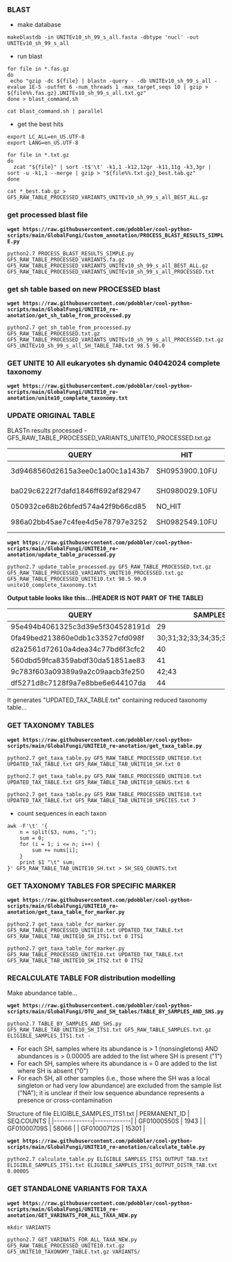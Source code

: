 ### BLAST

- make database

`makeblastdb -in UNITEv10_sh_99_s_all.fasta -dbtype 'nucl' -out UNITEv10_sh_99_s_all`

- run blast

```
for file in *.fas.gz
do  
 echo "gzip -dc ${file} | blastn -query - -db UNITEv10_sh_99_s_all -evalue 1E-5 -outfmt 6 -num_threads 1 -max_target_seqs 10 | gzip > ${file%%.fas.gz}.UNITEv10_sh_99_s_all.txt.gz"
done > blast_command.sh
```


`cat blast_command.sh | parallel`


- get the best hits

```
export LC_ALL=en_US.UTF-8
export LANG=en_US.UTF-8
```

```
for file in *.txt.gz
do  
  zcat "${file}" | sort -t$'\t' -k1,1 -k12,12gr -k11,11g -k3,3gr | sort -u -k1,1 --merge | gzip > "${file%%.txt.gz}_best.tab.gz"
done
```

`cat *_best.tab.gz > GF5_RAW_TABLE_PROCESSED_VARIANTS_UNITEv10_sh_99_s_all_BEST_ALL.gz`


### get processed blast file

**`wget https://raw.githubusercontent.com/pdobbler/cool-python-scripts/main/GlobalFungi/Custom_annotation/PROCESS_BLAST_RESULTS_SIMPLE.py`**

`python2.7 PROCESS_BLAST_RESULTS_SIMPLE.py GF5_RAW_TABLE_PROCESSED_VARIANTS.fa.gz GF5_RAW_TABLE_PROCESSED_VARIANTS_UNITEv10_sh_99_s_all_BEST_ALL.gz GF5_RAW_TABLE_PROCESSED_VARIANTS_UNITEv10_sh_99_s_all_PROCESSED.txt`


### get sh table based on new PROCESSED blast

**`wget https://raw.githubusercontent.com/pdobbler/cool-python-scripts/main/GlobalFungi/UNITE10_re-anotation/get_sh_table_from_processed.py`**

`python2.7 get_sh_table_from_processed.py GF5_RAW_TABLE_PROCESSED.txt.gz GF5_RAW_TABLE_PROCESSED_VARIANTS_UNITEv10_sh_99_s_all_PROCESSED.txt.gz GF5_UNITEv10_sh_99_s_all_SH_TABLE_TAB.txt 98.5 90.0`


### GET UNITE 10 All eukaryotes sh dynamic 04042024 complete taxonomy

**`wget https://raw.githubusercontent.com/pdobbler/cool-python-scripts/main/GlobalFungi/UNITE10_re-anotation/unite10_complete_taxonomy.txt`**


### UPDATE ORIGINAL TABLE

BLASTn results processed - GF5_RAW_TABLE_PROCESSED_VARIANTS_UNITE10_PROCESSED.txt.gz

| QUERY                          | HIT             | SIMILARITY | COVERAGE | EVALUE     | BITSCORE |
|--------------------------------|-----------------|------------|----------|------------|----------|
| 3d9468560d2615a3ee0c1a00c1a143b7 | SH0953900.10FU  | 98.718     | 100.0    | 6.35e-116  | 416      |
| ba029c6222f7dafd1846ff692af82947 | SH0980029.10FU  | 96.622     | 100.0    | 1.84e-64   | 244      |
| 050932ce68b26bfed574a42f9b66cd85 | NO_HIT          | -          | -        | -          | -        |
| 986a02bb45ae7c4fee4d5e78797e3252 | SH0982549.10FU  | 96.266     | 100.0    | 8.54e-110  | 396      |



**`wget https://raw.githubusercontent.com/pdobbler/cool-python-scripts/main/GlobalFungi/UNITE10_re-anotation/update_table_processed.py`**

`python2.7 update_table_processed.py GF5_RAW_TABLE_PROCESSED.txt.gz GF5_RAW_TABLE_PROCESSED_VARIANTS_UNITE10_PROCESSED.txt.gz GF5_RAW_TABLE_PROCESSED_UNITE10.txt 98.5 90.0 unite10_complete_taxonomy.txt`


**Output table looks like this...(HEADER IS NOT PART OF THE TABLE)**


| QUERY                          | SAMPLES              | ABUNDANCES      | MARKER | SH       | SEQUENCE |
|--------------------------------|----------------------|-----------------|--------|----------|----------|
| 95e494b4061325c3d39e5f304528191d | 29                   | 1               | ITS1   | 0        | AAAAA... |
| 0fa49bed213860e0db1c33527cfd098f | 30;31;32;33;34;35;36;37;38;39 | 1;1;1;1;1;1;3;1;1;1 | ITS1   | 5        | CCGAG... |
| d2a2561d72610a4dea34c77bd6f3cfc2 | 40                   | 1               | ITS2   | 0        | ACACC... |
| 560dbd59fca8359abdf30da51851ae83 | 41                   | 2               | ITS1   | 0        | CCGAA... |
| 9c783f603a09389a9a2c09aacb3fe250 | 42;43                | 1;1             | ITS2   | 0        | CCACC... |
| df5271d8c7128f9a7e8bbe6e644107da | 44                   | 1               | ITS2   | 6        | AGCCT... |




It generates "UPDATED_TAX_TABLE.txt" containing reduced taxonomy table...


### GET TAXONOMY TABLES

**`wget https://raw.githubusercontent.com/pdobbler/cool-python-scripts/main/GlobalFungi/UNITE10_re-anotation/get_taxa_table.py`**

`python2.7 get_taxa_table.py GF5_RAW_TABLE_PROCESSED_UNITE10.txt UPDATED_TAX_TABLE.txt GF5_RAW_TABLE_TAB_UNITE10_SH.txt 0`

`python2.7 get_taxa_table.py GF5_RAW_TABLE_PROCESSED_UNITE10.txt UPDATED_TAX_TABLE.txt GF5_RAW_TABLE_TAB_UNITE10_GENUS.txt 6`

`python2.7 get_taxa_table.py GF5_RAW_TABLE_PROCESSED_UNITE10.txt UPDATED_TAX_TABLE.txt GF5_RAW_TABLE_TAB_UNITE10_SPECIES.txt 7`


- count sequences in each taxon
```
awk -F'\t' '{
    n = split($3, nums, ";");
    sum = 0;
    for (i = 1; i <= n; i++) {
        sum += nums[i];
    }
    print $1 "\t" sum;
}' GF5_RAW_TABLE_TAB_UNITE10_SH.txt > SH_SEQ_COUNTS.txt
```


### GET TAXONOMY TABLES FOR SPECIFIC MARKER

**`wget https://raw.githubusercontent.com/pdobbler/cool-python-scripts/main/GlobalFungi/UNITE10_re-anotation/get_taxa_table_for_marker.py`**

`python2.7 get_taxa_table_for_marker.py GF5_RAW_TABLE_PROCESSED_UNITE10.txt UPDATED_TAX_TABLE.txt GF5_RAW_TABLE_TAB_UNITE10_SH_ITS1.txt 0 ITS1`

`python2.7 get_taxa_table_for_marker.py GF5_RAW_TABLE_PROCESSED_UNITE10.txt UPDATED_TAX_TABLE.txt GF5_RAW_TABLE_TAB_UNITE10_SH_ITS2.txt 0 ITS2`


### RECALCULATE TABLE FOR distribution modelling

Make abundance table...

**`wget https://raw.githubusercontent.com/pdobbler/cool-python-scripts/main/GlobalFungi/OTU_and_SH_tables/TABLE_BY_SAMPLES_AND_SHS.py`**

`python2.7 TABLE_BY_SAMPLES_AND_SHS.py GF5_RAW_TABLE_TAB_UNITE10_SH_ITS1.txt GF5_RAW_TABLE_SAMPLES.txt.gz ELIGIBLE_SAMPLES_ITS1.txt -`


- For each SH, samples where its abundance is > 1 (nonsingletons) AND abundances is > 0.00005 are added to the list where SH is present ("1")
- For each SH, samples where its abundance is = 0 are added to the list where SH is absent ("0")
- For each SH, all other samples (i.e., those where the SH was a local singleton or had very low abundance) are excluded from the sample list ("NA"); it is unclear if their low sequence abundance represents a presence or cross-contamination


Structure of file ELIGIBLE_SAMPLES_ITS1.txt
| PERMANENT_ID | SEQ.COUNTS  |
|--------------|-------------|
| GF01000550S  | 1943        |
| GF01000709S  | 58066       |
| GF01000712S  | 15301       |



**`wget https://raw.githubusercontent.com/pdobbler/cool-python-scripts/main/GlobalFungi/UNITE10_re-anotation/calculate_table.py`**


`python2.7 calculate_table.py ELIGIBLE_SAMPLES_ITS1_OUTPUT_TAB.txt ELIGIBLE_SAMPLES_ITS1.txt ELIGIBLE_SAMPLES_ITS1_OUTPUT_DISTR_TAB.txt 0.00005`


### GET STANDALONE VARIANTS FOR TAXA


**`wget https://raw.githubusercontent.com/pdobbler/cool-python-scripts/main/GlobalFungi/UNITE10_re-anotation/GET_VARINATS_FOR_ALL_TAXA_NEW.py`**

`mkdir VARIANTS`

`python2.7 GET_VARINATS_FOR_ALL_TAXA_NEW.py GF5_RAW_TABLE_PROCESSED_UNITE10.txt.gz GF5_UNITE10_TAXONOMY_TABLE.txt.gz VARIANTS/`




